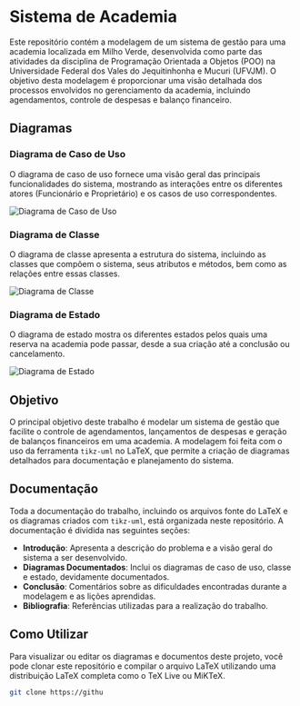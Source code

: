 # Sistema de Academia

Este repositório contém a modelagem de um sistema de gestão para uma academia localizada em Milho Verde, desenvolvida como parte das atividades da disciplina de Programação Orientada a Objetos (POO) na Universidade Federal dos Vales do Jequitinhonha e Mucuri (UFVJM). O objetivo desta modelagem é proporcionar uma visão detalhada dos processos envolvidos no gerenciamento da academia, incluindo agendamentos, controle de despesas e balanço financeiro.

## Diagramas

### Diagrama de Caso de Uso

O diagrama de caso de uso fornece uma visão geral das principais funcionalidades do sistema, mostrando as interações entre os diferentes atores (Funcionário e Proprietário) e os casos de uso correspondentes.

![Diagrama de Caso de Uso](https://github.com/patricia-helen/POO-UFVJM/blob/main/CasoDeUso.png)

### Diagrama de Classe

O diagrama de classe apresenta a estrutura do sistema, incluindo as classes que compõem o sistema, seus atributos e métodos, bem como as relações entre essas classes.

![Diagrama de Classe](https://github.com/patricia-helen/POO-UFVJM/blob/main/DClasse.png)

### Diagrama de Estado

O diagrama de estado mostra os diferentes estados pelos quais uma reserva na academia pode passar, desde a sua criação até a conclusão ou cancelamento.

![Diagrama de Estado](https://github.com/patricia-helen/POO-UFVJM/blob/main/DEstado.png)

## Objetivo

O principal objetivo deste trabalho é modelar um sistema de gestão que facilite o controle de agendamentos, lançamentos de despesas e geração de balanços financeiros em uma academia. A modelagem foi feita com o uso da ferramenta `tikz-uml` no LaTeX, que permite a criação de diagramas detalhados para documentação e planejamento do sistema.

## Documentação

Toda a documentação do trabalho, incluindo os arquivos fonte do LaTeX e os diagramas criados com `tikz-uml`, está organizada neste repositório. A documentação é dividida nas seguintes seções:

- **Introdução**: Apresenta a descrição do problema e a visão geral do sistema a ser desenvolvido.
- **Diagramas Documentados**: Inclui os diagramas de caso de uso, classe e estado, devidamente documentados.
- **Conclusão**: Comentários sobre as dificuldades encontradas durante a modelagem e as lições aprendidas.
- **Bibliografia**: Referências utilizadas para a realização do trabalho.

## Como Utilizar

Para visualizar ou editar os diagramas e documentos deste projeto, você pode clonar este repositório e compilar o arquivo LaTeX utilizando uma distribuição LaTeX completa como o TeX Live ou MiKTeX.

```bash
git clone https://githu
